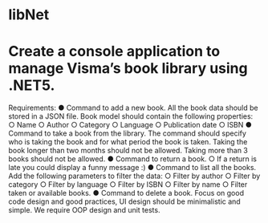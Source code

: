 # libNet
# Create a console application to manage Visma’s book library using .NET5.
Requirements:
● Command to add a new book. All the book data should be stored in a JSON file.
Book model should contain the following properties:
○ Name
○ Author
○ Category
○ Language
○ Publication date
○ ISBN
● Command to take a book from the library. The command should specify who is taking
the book and for what period the book is taken. Taking the book longer than two
months should not be allowed. Taking more than 3 books should not be allowed.
● Command to return a book.
○ If a return is late you could display a funny message :)
● Command to list all the books. Add the following parameters to filter the data:
○ Filter by author
○ Filter by category
○ Filter by language
○ Filter by ISBN
○ Filter by name
○ Filter taken or available books.
● Command to delete a book.
Focus on good code design and good practices, UI design should be minimalistic and
simple. We require OOP design and unit tests.
